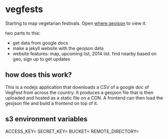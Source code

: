 vegfests
========

Starting to map vegetarian festivals. Open [where.geojson](https://github.com/drewrwilson/vegfests/blob/master/where.geojson) to view it.

two parts to this:
* get data from google docs
* make a jekyll website with the geojson data
* website features: map, upcoming list, 2014 list. find nearby based on geo, sign up to get updates


## how does this work?
This is a nodejs application that downloads a CSV of a google doc of VegFest from across the country. It produces a geojson file that is then uploaded and hosted as a static file on a CDN. A frontend can then load the geojson file and build a frontend on top of it.


## s3 environment variables
ACCESS_KEY=
SECRET_KEY=
BUCKET=
REMOTE_DIRECTORY=
